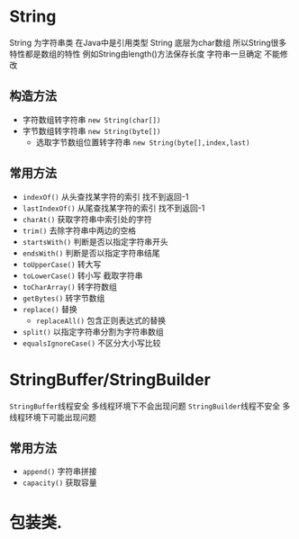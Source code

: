 # String

String 为字符串类 在Java中是引用类型
String 底层为char数组 所以String很多特性都是数组的特性 例如String由length()方法保存长度
字符串一旦确定 不能修改

## 构造方法

- 字符数组转字符串
  `new String(char[])`
- 字节数组转字符串
  `new String(byte[])`
  - 选取字节数组位置转字符串
    `new String(byte[],index,last)`

## 常用方法

- `indexOf()`
  从头查找某字符的索引 找不到返回-1
- `lastIndexOf()`
  从尾查找某字符的索引 找不到返回-1
- `charAt()`
  获取字符串中索引处的字符
- `trim()`
  去除字符串中两边的空格
- `startsWith()`
  判断是否以指定字符串开头
- `endsWith()`
  判断是否以指定字符串结尾
- `toUpperCase()`
  转大写
- `toLowerCase()`
  转小写
  截取字符串
- `toCharArray()`
  转字符数组
- `getBytes()`
  转字节数组
- `replace()`
  替换
  - `replaceAll()`
    包含正则表达式的替换
- `split()`
  以指定字符串分割为字符串数组
- `equalsIgnoreCase()`
  不区分大小写比较

# StringBuffer/StringBuilder

`StringBuffer`线程安全 多线程环境下不会出现问题
`StringBuilder`线程不安全 多线程环境下可能出现问题

## 常用方法

- `append()`
  字符串拼接
- `capacity()`
  获取容量

# 包装类.